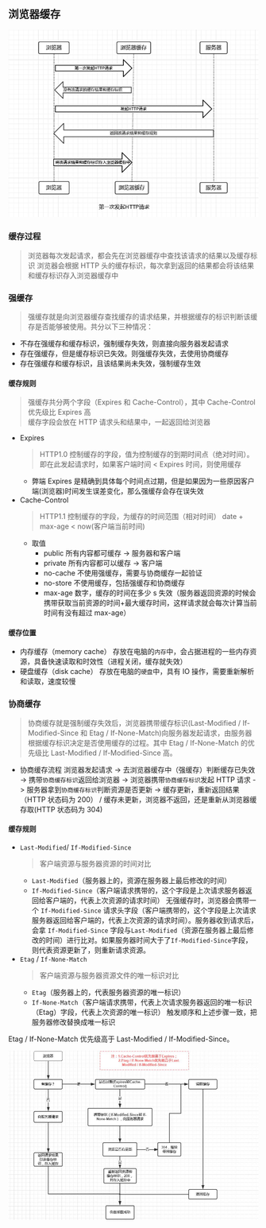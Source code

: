 ## 浏览器缓存

![alt text](/assets/images/broswer/image.png)

### 缓存过程

> 浏览器每次发起请求，都会先在浏览器缓存中查找该请求的结果以及缓存标识
> 浏览器会根据 HTTP 头的缓存标识，每次拿到返回的结果都会将该结果和缓存标识存入浏览器缓存中

### 强缓存

> 强缓存就是向浏览器缓存查找缓存的请求结果，并根据缓存的标识判断该缓存是否能够被使用。共分以下三种情况：

- 不存在强缓存和缓存标识，强制缓存失效，则直接向服务器发起请求
- 存在强缓存，但是缓存标识已失效。则强缓存失效，去使用协商缓存
- 存在强缓存和缓存标识，且该结果尚未失效，强制缓存生效

#### 缓存规则

> 强缓存共分两个字段（Expires 和 Cache-Control），其中 Cache-Control 优先级比 Expires 高  
> 缓存字段会放在 HTTP 请求头和结果中，一起返回给浏览器

- Expires
  > HTTP1.0 控制缓存的字段，值为控制缓存的到期时间点（绝对时间）。即在此发起请求时，如果客户端时间 < Expires 时间，则使用缓存
  - 弊端
    Expires 是精确到具体每个时间点过期，但是如果因为一些原因客户端(浏览器)时间发生误差变化，那么强缓存会存在误失效
- Cache-Control
  > HTTP1.1 控制缓存的字段，为缓存的时间范围（相对时间）
  > date + max-age < now(客户端当前时间)
  - 取值
    - public 所有内容都可缓存 -> 服务器和客户端
    - private 所有内容都可以缓存 -> 客户端
    - no-cache 不使用强缓存，需要与协商缓存一起验证
    - no-store 不使用缓存，包括强缓存和协商缓存
    - max-age 数字，缓存的时间在多少 s 失效（服务器返回资源的时候会携带获取当前资源的时间+最大缓存时间，这样请求就会每次计算当前时间有没有超过 max-age）

#### 缓存位置

- 内存缓存（memory cache）
  存放在电脑的`内存`中，会占据进程的一些内存资源，具备快速读取和时效性（进程关闭，缓存就失效）
- 硬盘缓存（disk cache）
  存放在电脑的`硬盘`中，具有 IO 操作，需要重新解析和读取，速度较慢

### 协商缓存

> 协商缓存就是强制缓存失效后，浏览器携带缓存标识(Last-Modified / If-Modified-Since 和 Etag / If-None-Match)向服务器发起请求，由服务器根据缓存标识决定是否使用缓存的过程。其中 Etag / If-None-Match 的优先级比 Last-Modified / If-Modified-Since 高。

- 协商缓存流程
  浏览器发起请求 -> 去浏览器缓存中（强缓存）判断缓存已失效 -> 携带`协商缓存标识`返回给浏览器 -> 浏览器携带`协商缓存标识`发起 HTTP 请求 -> 服务器拿到`协商缓存标识`判断资源是否更新 -> 缓存更新，重新返回结果（HTTP 状态码为 200） / 缓存未更新，浏览器不返回，还是重新从浏览器缓存取(HTTP 状态码为 304)

#### 缓存规则

- `Last-Modified`/ `If-Modified-Since`
  > 客户端资源与服务器资源的时间对比
  - `Last-Modified`（服务器上的，资源在服务器上最后修改的时间）
  - `If-Modified-Since`（客户端请求携带的，这个字段是上次请求服务器返回给客户端的，代表上次资源的请求时间）
    无强缓存时，浏览器会携带一个 `If-Modified-Since` 请求头字段（客户端携带的，这个字段是上次请求服务器返回给客户端的，代表上次资源的请求时间）。服务器收到请求后，会拿 `If-Modified-Since` 字段与`Last-Modified`（资源在服务器上最后修改的时间）进行比对。如果服务器时间大于了`If-Modified-Since`字段，则代表资源更新了，则重新请求资源。
- `Etag` / `If-None-Match`
  > 客户端资源与服务器资源文件的唯一标识对比
  - `Etag`（服务器上的，代表服务器资源的唯一标识）
  - `If-None-Match`（客户端请求携带，代表上次请求服务器返回的唯一标识（Etag）字段，代表上次资源的唯一标识）
    触发顺序和上述步骤一致，把服务器修改替换成唯一标识

Etag / If-None-Match 优先级高于 Last-Modified / If-Modified-Since。

![alt text](/assets/images/broswer/image1.png)
